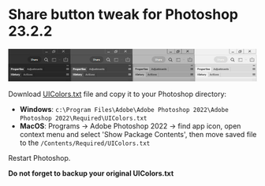 # Share button tweak for Photoshop 23.2.2

![](assets/20220317_224957_2022-03-17_01-21-19.jpg)

Download [UIColors.txt](UIColors.txt) file and copy it to your Photoshop directory:

* **Windows**: `c:\Program Files\Adobe\Adobe Photoshop 2022\Adobe Photoshop 2022\Required\UIColors.txt`
* **MacOS**: Programs -> Adobe Photoshop 2022 -> find app icon, open context menu and select 'Show Package Contents', then move saved file to the `/Contents/Required/UIColors.txt`

Restart Photoshop.

**Do not forget to backup your original UIColors.txt**
